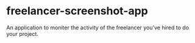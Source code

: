 # freelancer-screenshot-app
An application to moniter the activity of the freelancer you've hired to do your project.
